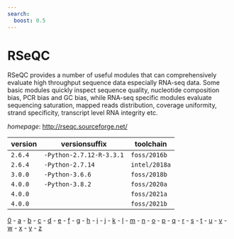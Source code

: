 ```yaml
---
search:
  boost: 0.5
---
```

# RSeQC

RSeQC provides a number of useful modules that can   comprehensively evaluate high throughput sequence data especially RNA-seq   data. Some basic modules quickly inspect sequence quality, nucleotide   composition bias, PCR bias and GC bias, while RNA-seq specific modules   evaluate sequencing saturation, mapped reads distribution, coverage   uniformity, strand specificity, transcript level RNA integrity etc.

*homepage*: <http://rseqc.sourceforge.net/>

version | versionsuffix | toolchain
--------|---------------|----------
``2.6.4`` | ``-Python-2.7.12-R-3.3.1`` | ``foss/2016b``
``2.6.4`` | ``-Python-2.7.14`` | ``intel/2018a``
``3.0.0`` | ``-Python-3.6.6`` | ``foss/2018b``
``4.0.0`` | ``-Python-3.8.2`` | ``foss/2020a``
``4.0.0`` |  | ``foss/2021a``
``4.0.0`` |  | ``foss/2021b``

[0](../0/index.md) - [a](../a/index.md) - [b](../b/index.md) - [c](../c/index.md) - [d](../d/index.md) - [e](../e/index.md) - [f](../f/index.md) - [g](../g/index.md) - [h](../h/index.md) - [i](../i/index.md) - [j](../j/index.md) - [k](../k/index.md) - [l](../l/index.md) - [m](../m/index.md) - [n](../n/index.md) - [o](../o/index.md) - [p](../p/index.md) - [q](../q/index.md) - [r](../r/index.md) - [s](../s/index.md) - [t](../t/index.md) - [u](../u/index.md) - [v](../v/index.md) - [w](../w/index.md) - [x](../x/index.md) - [y](../y/index.md) - [z](../z/index.md)

